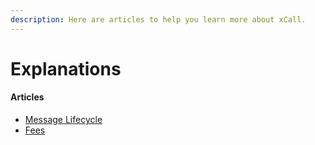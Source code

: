 ```yaml
---
description: Here are articles to help you learn more about xCall.
---
```


# Explanations

#### Articles

* [Message Lifecycle](message-lifecycle.md)
* [Fees](fees.md)
